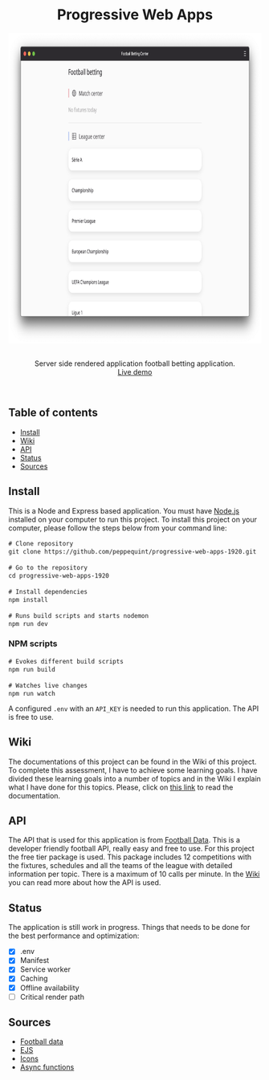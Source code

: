 <div align="center">
	<h1 align='center'>Progressive Web Apps</h1>
	<img align='center' src="./public/src/img/screenshot-app.png" height="620" />
</div>
<p align="center">
	<br>
	Server side rendered application football betting application.
	<br>
	<a href="https://progressive-web-apps-1920.herokuapp.com/">Live demo</a>
</p>
<br>

## Table of contents

- [Install](#install)
- [Wiki](#wiki)
- [API](#api)
- [Status](#status)
- [Sources](#sources)

## Install
This is a Node and Express based application. You must have [Node.js](https://nodejs.org/en/download/) installed on your computer to run this project. To install this project on your computer, please follow the steps below from your command line:

```shell
# Clone repository
git clone https://github.com/peppequint/progressive-web-apps-1920.git

# Go to the repository
cd progressive-web-apps-1920

# Install dependencies
npm install

# Runs build scripts and starts nodemon
npm run dev
```

### NPM scripts
```shell
# Evokes different build scripts
npm run build

# Watches live changes
npm run watch
```

A configured `.env` with an `API_KEY` is needed	to run this application. The API is free to use. 

## Wiki
The documentations of this project can be found in the Wiki of this project. To complete this assessment, I have to achieve some learning goals. I have divided these learning goals into a number of topics and in the Wiki I explain what I have done for this topics. Please, click on [this link](https://github.com/peppequint/progressive-web-apps-1920/wiki) to read the documentation.

## API
The API that is used for this application is from [Football Data](https://www.football-data.org/). This is a developer friendly football API, really easy and free to use. For this project the free tier package is used. This package includes 12 competitions with the fixtures, schedules and all the teams of the league with detailed information per topic. There is a maximum of 10 calls per minute. 
In the [Wiki](#https://github.com/peppequint/progressive-web-apps-1920/wiki/Server-side-rendering) you can read more about how the API is used.

## Status
The application is still work in progress. Things that needs to be done for the best performance and optimization:
- [x] .env
- [x] Manifest
- [x] Service worker
- [x] Caching
- [x] Offline availability 
- [ ] Critical render path

## Sources
- [Football data](https://www.football-data.org/)
- [EJS](https://ejs.co/)
- [Icons](https://developer.microsoft.com/en-us/fabric#/styles/web/icons#fabric-icons-tool)
- [Async functions](https://alligator.io/js/async-functions/)